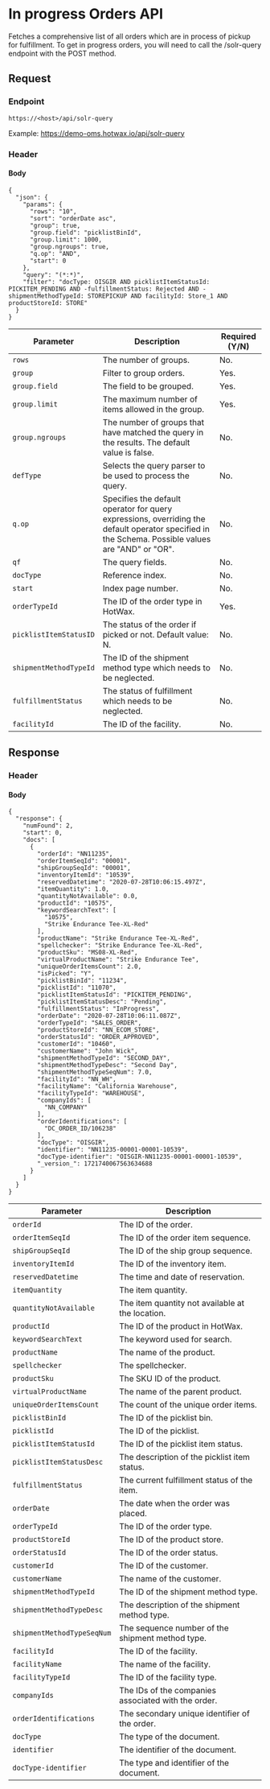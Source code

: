# In progress Orders API

Fetches a comprehensive list of all orders which are in process of pickup for fulfillment. To get in progress orders, you will need to call the /solr-query endpoint with the POST method.

## Request

### Endpoint

`https://<host>/api/solr-query`

Example: https://demo-oms.hotwax.io/api/solr-query

### Header

#### Body

```
{
  "json": {
    "params": {
      "rows": "10",
      "sort": "orderDate asc",
      "group": true,
      "group.field": "picklistBinId",
      "group.limit": 1000,
      "group.ngroups": true,
      "q.op": "AND",
      "start": 0
    },
    "query": "(*:*)",
    "filter": "docType: OISGIR AND picklistItemStatusId: PICKITEM_PENDING AND -fulfillmentStatus: Rejected AND -shipmentMethodTypeId: STOREPICKUP AND facilityId: Store_1 AND productStoreId: STORE"
  }
}
```

| Parameter                | Description                                                                                                   | Required (Y/N) |
|--------------------------|---------------------------------------------------------------------------------------------------------------|----------------|
| `rows`                   | The number of groups.                                                                                        | No.            |
| `group`                  | Filter to group orders.                                                                                      | Yes.           |
| `group.field`            | The field to be grouped.                                                                                      | Yes.           |
| `group.limit`            | The maximum number of items allowed in the group.                                                             | Yes.           |
| `group.ngroups`          | The number of groups that have matched the query in the results. The default value is false.                   | No.            |
| `defType`                | Selects the query parser to be used to process the query.                                                    | No.            |
| `q.op`                   | Specifies the default operator for query expressions, overriding the default operator specified in the Schema. Possible values are "AND" or "OR".                                                                                       | No.            |
| `qf`                     | The query fields.                                                                                             | No.            |
| `docType`                | Reference index.                                                                                              | No.            |
| `start`                  | Index page number.                                                                                            | No.            |
| `orderTypeId`            | The ID of the order type in HotWax.                                                                           | Yes.           |
| `picklistItemStatusID`   | The status of the order if picked or not. Default value: N.                                                   | No.            |
| `shipmentMethodTypeId`   | The ID of the shipment method type which needs to be neglected.                                               | No.            |
| `fulfillmentStatus`      | The status of fulfillment which needs to be neglected.                                                        | No.            |
| `facilityId`             | The ID of the facility.                                                                                       | No.            |

## Response

### Header

#### Body

```
{
  "response": {
    "numFound": 2,
    "start": 0,
    "docs": [
      {
        "orderId": "NN11235",
        "orderItemSeqId": "00001",
        "shipGroupSeqId": "00001",
        "inventoryItemId": "10539",
        "reservedDatetime": "2020-07-28T10:06:15.497Z",
        "itemQuantity": 1.0,
        "quantityNotAvailable": 0.0,
        "productId": "10575",
        "keywordSearchText": [
          "10575",
          "Strike Endurance Tee-XL-Red"
        ],
        "productName": "Strike Endurance Tee-XL-Red",
        "spellchecker": "Strike Endurance Tee-XL-Red",
        "productSku": "MS08-XL-Red",
        "virtualProductName": "Strike Endurance Tee",
        "uniqueOrderItemsCount": 2.0,
        "isPicked": "Y",
        "picklistBinId": "11234",
        "picklistId": "11070",
        "picklistItemStatusId": "PICKITEM_PENDING",
        "picklistItemStatusDesc": "Pending",
        "fulfillmentStatus": "InProgress",
        "orderDate": "2020-07-28T10:06:11.087Z",
        "orderTypeId": "SALES_ORDER",
        "productStoreId": "NN_ECOM_STORE",
        "orderStatusId": "ORDER_APPROVED",
        "customerId": "10460",
        "customerName": "John Wick",
        "shipmentMethodTypeId": "SECOND_DAY",
        "shipmentMethodTypeDesc": "Second Day",
        "shipmentMethodTypeSeqNum": 7.0,
        "facilityId": "NN_WH",
        "facilityName": "California Warehouse",
        "facilityTypeId": "WAREHOUSE",
        "companyIds": [
          "NN_COMPANY"
        ],
        "orderIdentifications": [
          "DC_ORDER_ID/106238"
        ],
        "docType": "OISGIR",
        "identifier": "NN11235-00001-00001-10539",
        "docType-identifier": "OISGIR-NN11235-00001-00001-10539",
        "_version_": 1721740067563634688
      }
    ]
  }
}
```

| Parameter                | Description                                                   |
|--------------------------|---------------------------------------------------------------|
| `orderId`                | The ID of the order.                                           |
| `orderItemSeqId`         | The ID of the order item sequence.                             |
| `shipGroupSeqId`         | The ID of the ship group sequence.                             |
| `inventoryItemId`        | The ID of the inventory item.                                  |
| `reservedDatetime`       | The time and date of reservation.                              |
| `itemQuantity`           | The item quantity.                                             |
| `quantityNotAvailable`   | The item quantity not available at the location.               |
| `productId`              | The ID of the product in HotWax.                               |
| `keywordSearchText`      | The keyword used for search.                                   |
| `productName`            | The name of the product.                                       |
| `spellchecker`           | The spellchecker.                                              |
| `productSku`             | The SKU ID of the product.                                     |
| `virtualProductName`     | The name of the parent product.                                |
| `uniqueOrderItemsCount`  | The count of the unique order items.                           |
| `picklistBinId`          | The ID of the picklist bin.                                    |
| `picklistId`             | The ID of the picklist.                                        |
| `picklistItemStatusId`   | The ID of the picklist item status.                            |
| `picklistItemStatusDesc` | The description of the picklist item status.                   |
| `fulfillmentStatus`      | The current fulfillment status of the item.                    |
| `orderDate`              | The date when the order was placed.                            |
| `orderTypeId`            | The ID of the order type.                                      |
| `productStoreId`         | The ID of the product store.                                   |
| `orderStatusId`          | The ID of the order status.                                    |
| `customerId`             | The ID of the customer.                                        |
| `customerName`           | The name of the customer.                                      |
| `shipmentMethodTypeId`   | The ID of the shipment method type.                            |
| `shipmentMethodTypeDesc` | The description of the shipment method type.                   |
| `shipmentMethodTypeSeqNum`| The sequence number of the shipment method type.              |
| `facilityId`             | The ID of the facility.                                        |
| `facilityName`           | The name of the facility.                                      |
| `facilityTypeId`         | The ID of the facility type.                                   |
| `companyIds`             | The IDs of the companies associated with the order.            |
| `orderIdentifications`   | The secondary unique identifier of the order.                  |
| `docType`                | The type of the document.                                      |
| `identifier`             | The identifier of the document.                                |
| `docType-identifier`      | The type and identifier of the document.                      |

